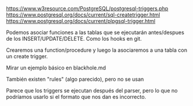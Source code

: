 https://www.w3resource.com/PostgreSQL/postgresql-triggers.php
https://www.postgresql.org/docs/current/sql-createtrigger.html
https://www.postgresql.org/docs/current/plpgsql-trigger.html

Podemos asociar funciones a las tablas que se ejecutarán antes/despues de los INSERT/UPDATE/DELETE.
Como los hooks en git.

Crearemos una function/procedure y luego la asociaremos a una tabla con un create trigger.

Mirar un ejemplo básico en blackhole.md


También existen "rules" (algo parecido), pero no se usan


Parece que los triggers se ejecutan después del parser, pero lo que no podríamos usarlo si el formato que nos dan es incorrecto.
